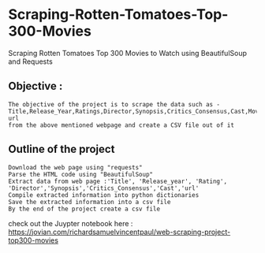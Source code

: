 # Scraping-Rotten-Tomatoes-Top-300-Movies
Scraping Rotten Tomatoes Top 300 Movies to Watch using BeautifulSoup and Requests
## Objective :
    The objective of the project is to scrape the data such as - Title,Release_Year,Ratings,Director,Synopsis,Critics_Consensus,Cast,Movie url
    from the above mentioned webpage and create a CSV file out of it
## Outline of the project
    Download the web page using "requests"
    Parse the HTML code using "BeautifulSoup"
    Extract data from web page :'Title', 'Release_year', 'Rating', 'Director','Synopsis','Critics_Consensus','Cast','url'
    Compile extracted information into python dictionaries
    Save the extracted information into a csv file
    By the end of the project create a csv file 
check out the Juypter notebook here : https://jovian.com/richardsamuelvincentpaul/web-scraping-project-top300-movies
